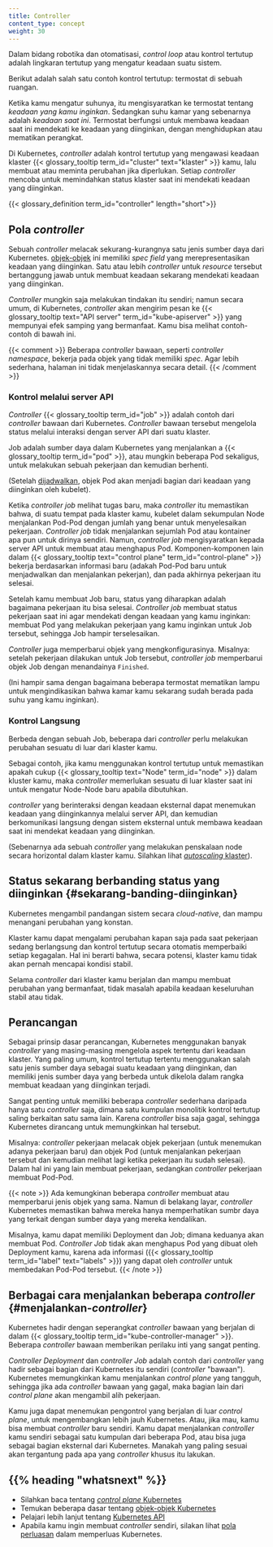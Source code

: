 ```yaml
---
title: Controller
content_type: concept
weight: 30
---
```


<!-- overview -->

Dalam bidang robotika dan otomatisasi, _control loop_ atau kontrol tertutup adalah
lingkaran tertutup yang mengatur keadaan suatu sistem.

Berikut adalah salah satu contoh kontrol tertutup: termostat di sebuah ruangan.

Ketika kamu mengatur suhunya, itu mengisyaratkan ke termostat
tentang *keadaan yang kamu inginkan*. Sedangkan suhu kamar yang sebenarnya 
adalah *keadaan saat ini*. Termostat berfungsi untuk membawa keadaan saat ini
mendekati ke keadaan yang diinginkan, dengan menghidupkan atau mematikan 
perangkat.

Di Kubernetes, _controller_ adalah kontrol tertutup yang mengawasi keadaan klaster
{{< glossary_tooltip term_id="cluster" text="klaster" >}} kamu, lalu membuat atau meminta 
perubahan jika diperlukan. Setiap _controller_ mencoba untuk memindahkan status 
klaster saat ini mendekati keadaan yang diinginkan.

{{< glossary_definition term_id="controller" length="short">}}




<!-- body -->

## Pola _controller_ 

Sebuah _controller_ melacak sekurang-kurangnya satu jenis sumber daya dari 
Kubernetes.
[objek-objek](/docs/concepts/overview/working-with-objects/kubernetes-objects/) ini
memiliki *spec field* yang merepresentasikan keadaan yang diinginkan. Satu atau 
lebih _controller_ untuk *resource* tersebut bertanggung jawab untuk membuat 
keadaan sekarang mendekati keadaan yang diinginkan.

_Controller_ mungkin saja melakukan tindakan itu sendiri; namun secara umum, di 
Kubernetes, _controller_ akan mengirim pesan ke
{{< glossary_tooltip text="API server" term_id="kube-apiserver" >}} yang 
mempunyai efek samping yang bermanfaat. Kamu bisa melihat contoh-contoh 
di bawah ini.

{{< comment >}}
Beberapa _controller_ bawaan, seperti _controller namespace_, bekerja pada objek
yang tidak memiliki *spec*. Agar lebih sederhana, halaman ini tidak 
menjelaskannya secara detail.
{{< /comment >}}

### Kontrol melalui server API

_Controller_ {{< glossary_tooltip term_id="job" >}} adalah contoh dari _controller_
bawaan dari Kubernetes. _Controller_ bawaan tersebut mengelola status melalui
interaksi dengan server API dari suatu klaster.

Job adalah sumber daya dalam Kubernetes yang menjalankan a
{{< glossary_tooltip term_id="pod" >}}, atau mungkin beberapa Pod sekaligus, 
untuk melakukan sebuah pekerjaan dan kemudian berhenti.

(Setelah [dijadwalkan](../../../../en/docs/concepts/scheduling/), objek Pod 
akan menjadi bagian dari keadaan yang diinginkan oleh kubelet).

Ketika _controller job_ melihat tugas baru, maka _controller_ itu memastikan bahwa, 
di suatu tempat pada klaster kamu, kubelet dalam sekumpulan Node menjalankan 
Pod-Pod dengan jumlah yang benar untuk menyelesaikan pekerjaan. _Controller job_ 
tidak menjalankan sejumlah Pod atau kontainer apa pun untuk dirinya sendiri. 
Namun, _controller job_ mengisyaratkan kepada server API untuk  membuat atau 
menghapus Pod. Komponen-komponen lain dalam
{{< glossary_tooltip text="control plane" term_id="control-plane" >}}
bekerja berdasarkan informasi baru (adakah Pod-Pod baru untuk menjadwalkan dan 
menjalankan pekerjan), dan pada akhirnya pekerjaan itu selesai.

Setelah kamu membuat Job baru, status yang diharapkan adalah bagaimana 
pekerjaan itu bisa selesai. _Controller job_ membuat status pekerjaan saat ini 
agar mendekati dengan keadaan yang kamu inginkan: membuat Pod yang melakukan 
pekerjaan yang kamu inginkan untuk Job tersebut, sehingga Job hampir 
terselesaikan.

_Controller_ juga memperbarui objek yang mengkonfigurasinya. Misalnya: setelah 
pekerjaan dilakukan untuk Job tersebut, _controller job_ memperbarui objek Job 
dengan menandainya `Finished`.

(Ini hampir sama dengan bagaimana beberapa termostat mematikan lampu untuk 
mengindikasikan bahwa kamar kamu sekarang sudah berada pada suhu yang kamu 
inginkan).

### Kontrol Langsung

Berbeda dengan sebuah Job, beberapa dari _controller_ perlu melakukan perubahan
sesuatu di luar dari klaster kamu.

Sebagai contoh, jika kamu menggunakan kontrol tertutup untuk memastikan apakah 
cukup {{< glossary_tooltip text="Node" term_id="node" >}}
dalam kluster kamu, maka _controller_ memerlukan sesuatu di luar klaster saat ini 
untuk mengatur Node-Node baru apabila dibutuhkan.

_controller_ yang berinteraksi dengan keadaan eksternal dapat menemukan keadaan 
yang diinginkannya melalui server API, dan kemudian berkomunikasi langsung 
dengan sistem eksternal untuk membawa keadaan saat ini mendekat keadaan yang 
diinginkan.

(Sebenarnya ada sebuah _controller_ yang melakukan penskalaan node secara 
horizontal dalam klaster kamu. Silahkan lihat
[_autoscaling_ klaster](/docs/tasks/administer-cluster/cluster-management/#cluster-autoscaling)).

## Status sekarang berbanding status yang diinginkan {#sekarang-banding-diinginkan}

Kubernetes mengambil pandangan sistem secara _cloud-native_, dan mampu menangani
perubahan yang konstan.

Klaster kamu dapat mengalami perubahan kapan saja pada saat pekerjaan sedang 
berlangsung dan kontrol tertutup secara otomatis memperbaiki setiap kegagalan.
Hal ini berarti bahwa, secara potensi, klaster kamu tidak akan pernah mencapai 
kondisi stabil.

Selama _controller_ dari klaster kamu berjalan dan mampu membuat perubahan yang 
bermanfaat, tidak masalah apabila keadaan keseluruhan stabil atau tidak.

## Perancangan

Sebagai prinsip dasar perancangan, Kubernetes menggunakan banyak _controller_ yang 
masing-masing mengelola aspek tertentu dari keadaan klaster. Yang paling umum, 
kontrol tertutup tertentu menggunakan salah satu jenis sumber daya 
sebagai suatu keadaan yang diinginkan, dan memiliki jenis sumber daya yang 
berbeda untuk dikelola dalam rangka membuat keadaan yang diinginkan terjadi.

Sangat penting untuk memiliki beberapa _controller_ sederhana daripada hanya satu 
_controller_ saja, dimana satu kumpulan monolitik kontrol tertutup saling 
berkaitan satu sama lain. Karena _controller_ bisa saja gagal, sehingga Kubernetes
dirancang untuk memungkinkan hal tersebut.

Misalnya: _controller_ pekerjaan melacak objek pekerjaan (untuk menemukan
adanya pekerjaan baru) dan objek Pod (untuk menjalankan pekerjaan tersebut dan 
kemudian melihat lagi ketika pekerjaan itu sudah selesai). Dalam hal ini yang 
lain membuat pekerjaan, sedangkan _controller_ pekerjaan membuat Pod-Pod.

{{< note >}}
Ada kemungkinan beberapa _controller_ membuat atau memperbarui jenis objek yang 
sama. Namun di belakang layar, _controller_ Kubernetes memastikan bahwa mereka 
hanya memperhatikan sumbr daya yang terkait dengan sumber daya yang mereka 
kendalikan.

Misalnya, kamu dapat memiliki Deployment dan Job; dimana keduanya akan membuat 
Pod. _Controller Job_ tidak akan menghapus Pod yang dibuat oleh Deployment kamu,
karena ada informasi ({{< glossary_tooltip term_id="label" text="labels" >}})
yang dapat oleh _controller_ untuk membedakan Pod-Pod tersebut.
{{< /note >}}

## Berbagai cara menjalankan beberapa _controller_ {#menjalankan-_controller_}

Kubernetes hadir dengan seperangkat _controller_ bawaan yang berjalan di dalam
{{< glossary_tooltip term_id="kube-controller-manager" >}}. Beberapa _controller_
bawaan memberikan perilaku inti yang sangat penting.

_Controller Deployment_ dan _controller Job_ adalah contoh dari _controller_ yang
hadir sebagai bagian dari Kubernetes itu sendiri (_controller_ "bawaan").
Kubernetes memungkinkan kamu menjalankan _control plane_ yang tangguh, sehingga 
jika ada _controller_ bawaan yang gagal, maka bagian lain dari _control plane_ akan 
mengambil alih pekerjaan.

Kamu juga dapat menemukan pengontrol yang berjalan di luar _control plane_, untuk 
mengembangkan lebih jauh Kubernetes. Atau, jika mau, kamu bisa membuat 
_controller_ baru sendiri. Kamu dapat menjalankan _controller_ kamu sendiri sebagai
satu kumpulan dari beberapa Pod, atau bisa juga sebagai bagian eksternal dari 
Kubernetes. Manakah yang paling sesuai akan tergantung pada apa yang _controller_
khusus itu lakukan.



## {{% heading "whatsnext" %}}

* Silahkan baca tentang [_control plane_ Kubernetes](/docs/concepts/#kubernetes-control-plane)
* Temukan beberapa dasar tentang [objek-objek Kubernetes](/docs/concepts/#kubernetes-objects)
* Pelajari lebih lanjut tentang [Kubernetes API](/docs/concepts/overview/kubernetes-api/)
* Apabila kamu ingin membuat _controller_ sendiri, silakan lihat [pola perluasan](/docs/concepts/extend-kubernetes/extend-cluster/#extension-patterns) dalam memperluas Kubernetes.


